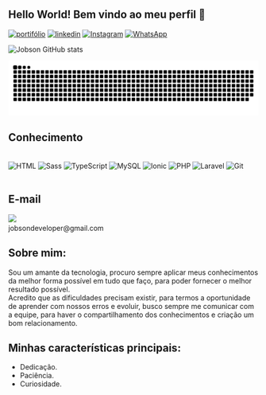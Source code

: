 ## Hello World! Bem vindo ao meu perfil 🙂

[![portifólio](https://img.shields.io/badge/website-000000?style=for-the-badge&logo=About.me&logoColor=white)](https://portfolio-jobson.netlify.app/)
[![linkedin](https://img.shields.io/badge/LinkedIn-0077B5?style=for-the-badge&logo=linkedin&logoColor=white)](https://www.linkedin.com/in/jobson-de-oliveira-coutinho-5882b9251/)
[![Instagram](https://img.shields.io/badge/Instagram-E4405F?style=for-the-badge&logo=instagram&logoColor=white)](https://instagram.com/jobson_oliveira44?igshid=MzNlNGNkZWQ4Mg==)
[![WhatsApp](https://img.shields.io/badge/WhatsApp-25D366?style=for-the-badge&logo=whatsapp&logoColor=white)](https://api.whatsapp.com/send?phone=5581989403631&text=Bem%20vindo%20ao%20meu%20WhatsApp)

![Jobson GitHub stats](https://github-readme-stats.vercel.app/api?username=JobsonOliveira&show_icons=true&theme=radical)

![snake gif](https://github.com/JobsonOliveira/JobsonOliveira/blob/output/github-contribution-grid-snake.svg)


## Conhecimento

<div style="display: inline_block"><br>
	<img align="center" alt="HTML" src="https://img.shields.io/badge/HTML5-E34F26?style=for-the-badge&logo=html5&logoColor=white"/>
	<img align="center" alt="Sass" src="https://img.shields.io/badge/Sass-CC6699?style=for-the-badge&logo=sass&logoColor=white"/>
	<img align="center" alt="TypeScript" src="https://img.shields.io/badge/TypeScript-007ACC?style=for-the-badge&logo=typescript&logoColor=white"/>
	<img align="center" alt="MySQL" src="https://img.shields.io/badge/MySQL-00000F?style=for-the-badge&logo=mysql&logoColor=white"/>
	<img align="center" alt="Ionic" src="https://img.shields.io/badge/Ionic-3880FF?style=for-the-badge&logo=ionic&logoColor=white"/>
	<img align="center" alt="PHP" src="https://img.shields.io/badge/PHP-777BB4?style=for-the-badge&logo=php&logoColor=white"/>
	<img align="center" alt="Laravel" src="https://img.shields.io/badge/Laravel-FF2D20?style=for-the-badge&logo=laravel&logoColor=white"/>
	<img align="center" alt="Git" src="https://img.shields.io/badge/GIT-E44C30?style=for-the-badge&logo=git&logoColor=white"/>
</div><br>

## E-mail<br>
<div><img src="https://img.shields.io/badge/Gmail-D14836?style=for-the-badge&logo=gmail&logoColor=white"></div>jobsondeveloper@gmail.com

## Sobre mim:
Sou um amante da tecnologia, procuro sempre aplicar meus conhecimentos da
melhor forma possível em tudo que faço, para poder fornecer o melhor
resultado possível.
<br>
  Acredito que as dificuldades precisam existir, para termos a oportunidade de
aprender com nossos erros e evoluir, busco sempre me comunicar com a
equipe, para haver o compartilhamento dos conhecimentos e criação um bom
relacionamento.<br>

## Minhas características principais:
- Dedicação.
- Paciência.
- Curiosidade.
